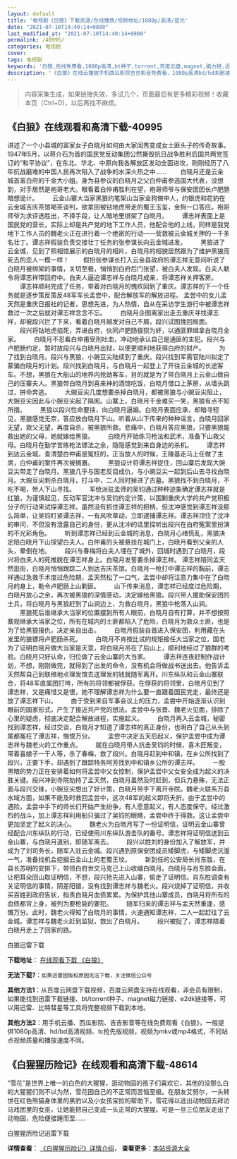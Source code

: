 ```yaml
---
layout: default
title: '电视剧《白狼》下载资源/在线播放/视频地址/1080p/高清/蓝光'
date: "2021-07-10T14:40:14+0800"
last_modified_at: "2021-07-10T14:40:14+0800"
permalink: /40995/
categories: 电视剧
cover:
tags: 电视剧
keywords: '白狼,在线免费看,1080p高清,bt种子,torrent,百度云盘,magnet,磁力链,迅雷下载资源'
description: '《白狼》在线云播放手机西瓜影院吉吉影音免费看，1080p高清bd/hd未删减完整版和tc抢先枪版，mkv/mp4格式，附带bt/torrent种子、magnet/磁力链、百度云盘、网盘资源迅雷下载链接'
---
```


>内容采集生成，如果链接失效，多试几个，页面最后有更多精彩视频！收藏本页（Ctrl+D)，以后再找不麻烦。


## 《白狼》在线观看和高清下载-40995

讲述了一个小县城的富家女子白晓月如何由大家闺秀变成女土匪头子的传奇故事。1947年5月，以蒋介石为首的国民党反动集团公然撕毁抗日战争胜利后国共两党签订的“和平协议”，在东北、华北、中原向我各解放区发动全面进攻，刚刚经历了八年抗战磨难的中国人民再次陷入了战争的水深火热之中…… 　　白晓月还是云金城首富白府的千金大小姐。身为县参议的白晓月之父白仲甫参选国大代表，没想到，对手居然是袍哥老大。眼看着白仲甫胜利在望，袍哥师爷与保安团团长卢肥肠暗想诡计。 　　云金山寨大当家黑狼约笔架山当家金狗做中人，约银虎和花豹在云金城吉庆茶馆喝茶谈判，欲拿回被钻地虎带走的蜀王玉玺，金狗一口答应。袍哥师爷为求评选胜出，不择手段，让人暗地里绑架了白晓月。 　　谭志祥表面上是国民党的营长，实际上却是共产党的地下工作人员，他配合他的上线，同样是我党地下工作人员的魏老火正在进行着一个绝密的行动——营救被云金城关押的一千多名壮丁。谭志祥假装负责交接壮丁任务的张参谋长向云金城进发。 　　黑狼进了云金城，见到了照相馆展示的白晓月的相片，白晓月的相貌居然跟为了维护黑狼而死去的恋人一模一样！ 　　假扮张参谋长打入云金县政府的谭志祥无意间听说了白晓月被绑架的事情，关切至极，悄悄到白府后门张望，被白夫人发现。白夫人勒令将谭志祥带回府中。白夫人逼迫谭志祥与白晓月成亲，将谭志祥关押客房。 　　谭志祥顺利完成了任务，带着对白晓月的愧疚回到了重庆。谭志祥的下一个任务就是逐步策反策反48军军长孟尝中，配合解放军的解放进程。 孟尝中的女儿孟天然是重庆日报社的记者，思想先进，为人热情，自从在采访学生游行中被谭志祥救过一次之后就对谭志祥念念不忘。 　　白晓月企图离家出走去重庆寻找谭志祥，却被段兴拦了下来，看着白晓月越发对自己不屑，段兴试图挽回局面。 　　段兴将钻地虎掐死，弄进白府，伙同卢肥肠狼狈为奸，以通匪罪缉拿白晓月全家。 　　白晓月不忍看白仲甫受刑吐血，冲动地承认自己是通匪的主犯。段兴与卢肥肠约定，暂时放段兴与白晓月出狱，以便更顺利地获得白府的财产。 　　为了找到白晓月。段兴与黑狼、小豌豆尖陆续到了重庆。段兴找到军需官陆川拟定了蒙骗白晓月的计划。段兴找到白晓月，与白晓月一起登上了开往云金城的长途客车。不想，黑狼在大船山的地界内抢劫客车，目的就是为了带白晓月上云金山做自己的压寨夫人。黑狼带白晓月到喜来神的酒馆吃饭，白晓月借口上茅房，从墙头跳过，拼命奔逃。 　　大豌豆尖几度想要杀掉白晓月，都被黑狼与小豌豆尖阻止，大豌豆尖因此与小豌豆尖起了隔阂。山寨上，白晓月千金难买一笑，黑狼有点不知所措。 　　黑狼以段兴性命要挟，向白晓月逼婚。白晓月表面应承，却暗寻短见，黑狼感觉无奈，答应放白晓月下山。听着从山下传来的种种谣言，白晓月回家无望，救父无望，再度自杀，被黑狼所救。悲痛中，白晓月答应黑狼，只要黑狼能救出她的父母，她就嫁给黑狼。 　　白晓月开始练习枪法和武术，准备下山救父母。白晓月在勤学苦练枪法镖法之余，隐隐感觉到来自身边的杀机。 　　谭志祥到达云金城，查清楚白仲甫是冤枉的，正当放人的时候，王陵基走马上任做了主席，白仲甫的案件再次被搁置。 　　黑狼设计将谭志祥捉住，回山寨后发现大豌豆尖带走了白晓月。黑狼几乎与国老反目成仇，与小豌豆尖一起到后山去寻找白晓月。大豌豆尖刺杀白晓月，打斗中，二人同时掉进了古墓。黑狼找不到白晓月，不吃不喝，带人下山寻找。 　　军统派驻孟师的吴钧通过种种迹象确定谭志祥就是红狼，为谨慎起见，反动军官沈冲与吴钧约定计策，以围剿重庆大学的共产党积极分子的行动来试探谭志祥。虽然没有抓住谭志祥的把柄，但沈冲感觉到谭志祥没那么简单，让吴钧盯紧谭志祥，一有风吹草动，立即逮捕谭志祥。谭志祥顶住了沈冲的审问，不但没有泄露自己的身份，更从沈冲的话里探听出段兴在白府冤案里扮演的不光彩角色。 　　听到谭志祥已经到云金城的消息，白晓月心绪慌乱，黑狼决定陪白晓月下山探望白夫人。白仲甫的头被悬挂在城门上，白晓月看到父亲的人头，晕倒在地。 　　段兴与春梅将白夫人埋在了城外，回城时遇到了白晓月，段兴将白夫人的死推脱在谭志祥身上。白晓月发誓要杀掉谭志祥。 谭志祥陪同孟天然逛街，白晓月悄悄跟踪二人到达吉庆茶馆。白晓月一枪打中谭志祥的胸前，谭志祥通过急救手术度过危险期，孟天然松了一口气，孟尝中却将注意力集中在了白晓月的身上，勒令卢肥肠上山剿匪。 　　山下传来消息，谭志祥已经度过危险期，白晓月放心之余，再次被黑狼的深情感动，决定嫁给黑狼。段兴带人援助保安团的士兵，将白晓月与黑狼赶到了山涧边上，为救白晓月，黑狼中枪落入山涧。 　　黑狼死后谁继承大当家的位置摆到所有人眼前，白晓月自有打算，并不想按照寨规继承大当家之位，所有在城内的土匪都陷入了危险，白晓月为救众土匪，也是为了给黑狼报仇，决定亲自出击。 　　白晓月假装自首进入保安团，利用藏在头发里的狼镖将卢肥肠杀死。 　　白晓月不肯按比试的规矩接任大当家之位，国老为了证明白晓月做大当家是天意，将白晓月吊在了后山上，顺利地经过了狼群的考验。白晓月只好认命，归位做了云金山寨的大当家。 　　谭志祥连夜赶制作战计划，不想，刚刚做完，就得到了出发的命令，没有机会将做战书送出去。他告诉孟天然帮自己到联络地点理发馆去送理发的钱就随军离开。川东纵队和云金山寨联合，将48军直属团打垮，所有的将领都被俘获。在俘获的将领里，白晓月见到了谭志祥，又是痛惜又是恨，她不理解谭志祥为什么要一直跟着国民党走，最终还是放了谭志祥下山。 　　由于受到来自军事会议上的压力，孟尝中开始逐渐认识到眼前的国家形式，产生了接近共产党的想法。孟尝中与张晋、魏老火见面，排除了心里的疑虑，彻底决定配合解放进程，实施起义。 　　白晓月再入云金城，秘密找到谭志祥，经过交谈，白晓月才知道了谭志祥的真正身份，也明白了自己从头到尾都冤枉了谭志祥，悔恨万分。 　　孟尝中决定五天后起义，保护孟尝中成为谭志祥与魏老火的工作重点。 　　就在白晓月带人抗击吴钧的时候，喜木匠叛变，带着喜娘子一干人等，杀了春梅，救了段兴。白晓月赶到中和镇，在乡公所找到了段兴，正要下手，却遇到了跟踪特务阿芳找到中和镇乡公所的谭志祥。 　　一股黑暗的势力正在安排着如何将孟尝中父女控制，保护孟尝中父女安全成为起义的决胜关键。段兴冲到寺院劫持了孟天然，白晓月虽然及时赶到，但兵力悬殊，无法正面与段兴交锋，小豌豆尖想出了好计策，白晓月带手下离开寺院。魏老火联系万县水域方面，如果不能及时救回孟尝中，这次48军的起义即将夭折。由于孟尝中的遇险，孟尝中手下的师长们开始产生纷争，有人愿意起义，有人态度保守。经过激烈的战斗，加上谭志祥利用船只骗过了吴钧的眼睛，孟尝中终于得救。这让孟尝中更加坚定了起义的决心。 　　魏老火为白晓月写了一份证明信，证明云金山寨曾经配合川东纵队的行动，已经使用川东纵队游击队的番号。谭志祥将证明信送到云金山寨，与白晓月道别，即随军离去。 　　段兴以姓刘的身份加入了解放军，并成为了刘司务长，随军入驻云金城。段兴遇到原保安团成员矮脚虎，与矮脚虎沆瀣一气，准备找机会挖掘云金山上的老蜀王坟。 　　新到任的公安局长肖东胜，在县长苏明的安排下，带领白府世交马克己上山收编白晓月。白晓月与肖东胜会面，让杷耳朵回山取证明信，不想，段兴抢先进入山寨，偷走了证明信。肖东胜调查有关证明信的事情，阴差阳错，没有找到谭志祥与魏老火。段兴烧掉了证明信，并收买百姓到政府告状，指责白晓月血债累累。为保护其他山寨成员，白晓月将所有的血债都背上身，被列为要枪毙的要犯。 　　随军归来的谭志祥与孟天然重逢，感慨万分。此时，魏老火得知了白晓月的事情，火速通知谭志祥，二人一起赶往了云金城。谭志祥与魏老火赶到监狱，救出了白晓月。 　　段兴被捉了，谭志祥陪着白晓月走上了回家的路。


白狼迅雷下载

**下载地址**： [在线观看下载 《白狼》](https://www.993dy.com//vod-detail-id-11327.html) 


**无法下载?**：`如果迅雷因版权原因无法下载，关注微信公众号 `

**其他方法1**：从百度云网盘下载视频，百度云网盘支持在线观看，非会员有限制，如果能找到迅雷下载链接、bt/torrent种子、magnet磁力链接、e2dk链接等，可以用迅雷、比特彗星等工具将完整视频下载到本地。

**其他方法2**：用手机云播、西瓜影院、吉吉影音等在线免费观看《白狼》，一般提供1080p高清、hd/bd高清视频、tc抢先版视频，视频为mkv或mp4格式，不同站点视频质量和播放速度不同。


## 《白猩猩历险记》在线观看和高清下载-48614

“雪花”是世界上唯一的白色的大猩猩，逛动物园的孩子们喜欢它，其他的没那么白的大猩猩们则不以为然，雪花因自己的不正常而苦恼至极。在朋友艾努尔，一头转世在红色熊猫身体里的黑豹以及小女孩宝拉的帮助下，雪花得以逃出动物园去拜访马戏团里的女巫，让她能把自己变成一头正常的大猩猩。可是一旦三位朋友走出了动物园，危险便接踵而至……


白猩猩历险记迅雷下载

**详情查看**： [《白猩猩历险记》详情介绍](/movie/48614/)， **查看更多**：[本站资源大全](/movie/t/all/)

